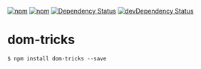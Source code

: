 [![npm](http://img.shields.io/npm/v/dom-tricks.svg?style=flat-square)](https://www.npmjs.com/package/dom-tricks)
[![npm](http://img.shields.io/npm/l/dom-tricks.svg?style=flat-square)](http://opensource.org/licenses/MIT)
[![Dependency Status](https://david-dm.org/aliaksandr-master/dom-tricks.svg?style=flat-square)](https://david-dm.org/aliaksandr-master/dom-tricks)
[![devDependency Status](https://david-dm.org/aliaksandr-master/dom-tricks/dev-status.svg?style=flat-square)](https://david-dm.org/aliaksandr-master/dom-tricks#info=devDependencies)

# dom-tricks

```shell
$ npm install dom-tricks --save
```
